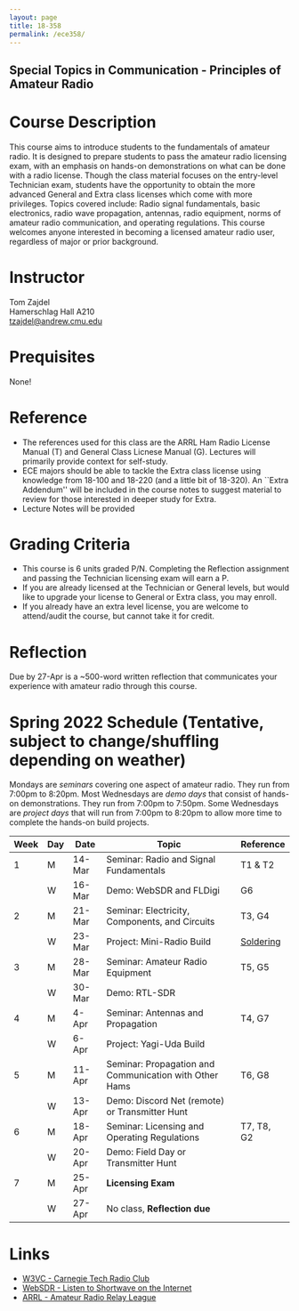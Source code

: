 ```yaml
---
layout: page
title: 18-358
permalink: /ece358/
---
```


## Special Topics in Communication - Principles of Amateur Radio

# Course Description
This course aims to introduce students to the fundamentals of amateur radio. It is designed to prepare students to pass the amateur radio licensing exam, with an emphasis on hands-on demonstrations on what can be done with a radio license.
Though the class material focuses on the entry-level Technician exam, students have the opportunity to obtain the more advanced General and Extra class licenses which come with more privileges.
Topics covered include: Radio signal fundamentals, basic electronics, radio wave propagation, antennas, radio equipment, norms of amateur radio communication, and operating regulations.
This course welcomes anyone interested in becoming a licensed amateur radio user, regardless of major or prior background.

# Instructor
Tom Zajdel<br/>
Hamerschlag Hall A210<br/>
tzajdel@andrew.cmu.edu

# Prequisites
None!

# Reference
- The references used for this class are the ARRL Ham Radio License Manual (T) and General Class Licnese Manual (G). Lectures will primarily provide context for self-study.
- ECE majors should be able to tackle the Extra class license using knowledge from 18-100 and 18-220 (and a little bit of 18-320). An ``Extra Addendum'' will be included in the course notes to suggest material to review for those interested in deeper study for Extra.
- Lecture Notes will be provided

# Grading Criteria
- This course is 6 units graded P/N. Completing the Reflection assignment and passing the Technician licensing exam will earn a P.
- If you are already licensed at the Technician or General levels, but would like to upgrade your license to General or Extra class, you may enroll.
- If you already have an extra level license, you are welcome to attend/audit the course, but cannot take it for credit.

# Reflection
Due by 27-Apr is a ~500-word written reflection that communicates your experience with amateur radio through this course.

# Spring 2022 Schedule (Tentative, subject to change/shuffling depending on weather)

Mondays are *seminars* covering one aspect of amateur radio. They run from 7:00pm to 8:20pm.
Most Wednesdays are *demo days* that consist of hands-on demonstrations. They run from 7:00pm to 7:50pm.
Some Wednesdays are *project days* that will run from 7:00pm to 8:20pm to allow more time to complete the hands-on build projects.

| Week | Day | Date | Topic | Reference |
| --- | --- | --- | --- | --- |
| 1 | M | 14-Mar | Seminar: Radio and Signal Fundamentals | T1 & T2 |
|   | W | 16-Mar | Demo: WebSDR and FLDigi | G6 |
| 2 | M | 21-Mar | Seminar: Electricity, Components, and Circuits | T3, G4 |
|   | W | 23-Mar | Project: Mini-Radio Build | [Soldering](https://www.youtube.com/watch?v=Qps9woUGkvI) |
| 3 | M | 28-Mar | Seminar: Amateur Radio Equipment | T5, G5 |
|   | W | 30-Mar | Demo: RTL-SDR |  |
| 4 | M |  4-Apr | Seminar: Antennas and Propagation | T4, G7 |
|   | W |  6-Apr | Project: Yagi-Uda Build |  |
| 5 | M | 11-Apr | Seminar: Propagation and Communication with Other Hams | T6, G8 |
|   | W | 13-Apr | Demo: Discord Net (remote) or Transmitter Hunt |  |
| 6 | M | 18-Apr | Seminar: Licensing and Operating Regulations | T7, T8, G2 |
|   | W | 20-Apr | Demo: Field Day or Transmitter Hunt | |
| 7 | M | 25-Apr | **Licensing Exam** | |
|   | W | 27-Apr | No class, **Reflection due** | |

# Links
- [W3VC - Carnegie Tech Radio Club](http://www.w3vc.org/)
- [WebSDR - Listen to Shortwave on the Internet](http://www.websdr.org/)
- [ARRL - Amateur Radio Relay League](http://www.arrl.org/what-is-ham-radio)
